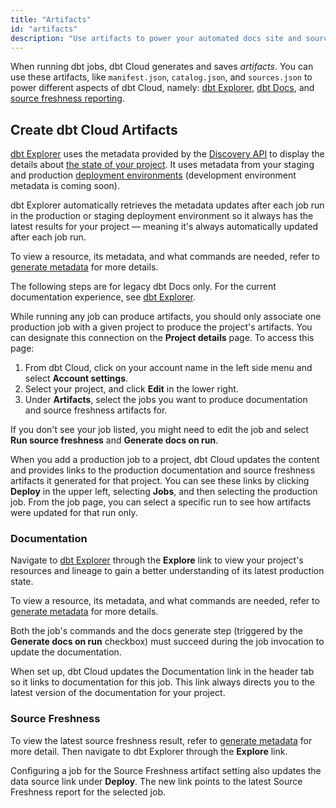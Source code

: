 ```yaml
---
title: "Artifacts"
id: "artifacts"
description: "Use artifacts to power your automated docs site and source freshness data." 
---
```


When running dbt jobs, dbt Cloud generates and saves *artifacts*. You can use these artifacts, like `manifest.json`, `catalog.json`, and `sources.json` to power different aspects of dbt Cloud, namely: [dbt Explorer](/docs/collaborate/explore-projects), [dbt Docs](/docs/collaborate/build-and-view-your-docs#dbt-docs), and [source freshness reporting](/docs/build/sources#source-data-freshness).

## Create dbt Cloud Artifacts

[dbt Explorer](/docs/collaborate/explore-projects#generate-metadata) uses the metadata provided by the [Discovery API](/docs/dbt-cloud-apis/discovery-api) to display the details about [the state of your project](/docs/dbt-cloud-apis/project-state). It uses metadata from your staging and production [deployment environments](/docs/deploy/deploy-environments) (development environment metadata is coming soon).

dbt Explorer automatically retrieves the metadata updates after each job run in the production or staging deployment environment so it always has the latest results for your project &mdash; meaning it's always automatically updated after each job run.

To view a resource, its metadata, and what commands are needed, refer to [generate metadata](/docs/collaborate/explore-projects#generate-metadata) for more details.

<Expandable alt_header="For dbt Docs">

The following steps are for legacy dbt Docs only. For the current documentation experience, see [dbt Explorer](/docs/collaborate/explore-projects).

While running any job can produce artifacts, you should only associate one production job with a given project to produce the project's artifacts. You can designate this connection on the **Project details** page. To access this page:

1. From dbt Cloud, click on your account name in the left side menu and select **Account settings**.
2. Select your project, and click **Edit** in the lower right. 
3. Under **Artifacts**, select the jobs you want to produce documentation and source freshness artifacts for.

<Lightbox src="/img/docs/dbt-cloud/using-dbt-cloud/project-level-artifact-updated.png" width="70%" title="Configuring Artifacts"/>

If you don't see your job listed, you might need to edit the job and select **Run source freshness** and **Generate docs on run**.

<Lightbox src="/img/docs/dbt-cloud/using-dbt-cloud/edit-job-generate-artifacts.png" title="Editing the job to generate artifacts"/>

When you add a production job to a project, dbt Cloud updates the content and provides links to the production documentation and source freshness artifacts it generated for that project. You can see these links by clicking **Deploy** in the upper left, selecting **Jobs**, and then selecting the production job. From the job page, you can select a specific run to see how artifacts were updated for that run only.

</Expandable>

### Documentation

Navigate to [dbt Explorer](/docs/collaborate/explore-projects) through the **Explore** link to view your project's resources and lineage to gain a better understanding of its latest production state.

To view a resource, its metadata, and what commands are needed, refer to [generate metadata](/docs/collaborate/explore-projects#generate-metadata) for more details.

Both the job's commands and the docs generate step (triggered by the **Generate docs on run** checkbox) must succeed during the job invocation to update the documentation.

<Expandable alt_header="For dbt Docs">

When set up, dbt Cloud updates the Documentation link in the header tab so it links to documentation for this job. This link always directs you to the latest version of the documentation for your project.

</Expandable>

### Source Freshness

To view the latest source freshness result, refer to [generate metadata](/docs/collaborate/explore-projects#generate-metadata) for more detail. Then navigate to dbt Explorer through the **Explore** link.

<Expandable alt_header="For dbt Docs">

Configuring a job for the Source Freshness artifact setting also updates the data source link under **Deploy**. The new link points to the latest Source Freshness report for the selected job.

<Lightbox src="/img/docs/dbt-cloud/using-dbt-cloud/data-sources.png" title="A link to the latest source freshness snapshot for the selected job"/>

</Expandable>
